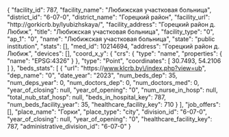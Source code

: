 {
    "facility_id": 787,
    "facility_name": "Любижская участковая больница",
    "district_id": "6-07-0",
    "district_name": "Горецкий район",
    "facility_url": "http:\/\/gorkicrb.by\/lyubizhskaya\/",
    "facility_address": "Горецкий район д. Любиж",
    "title": "Любижская участковая больница",
    "facility_type": "0",
    "ap_1": "0",
    "name": "Любижская участковая больница",
    "state": "public institution",
    "stats": [],
    "med_id": 10214694,
    "address": "Горецкий район д. Любиж",
    "devices": [],
    "coord_x_y": {
        "crs": {
            "type": "name",
            "properties": {
                "name": "EPSG:4326"
            }
        },
        "type": "Point",
        "coordinates": [
            30.7493,
            54.2106
        ]
    },
    "beds_stats": [
        {
            "url": "https:\/\/www.klcrb.by\/index.php?view=ub",
            "dep_name": "0",
            "date_year": "2023",
            "num_beds_dep": 35,
            "num_deps_year": 0,
            "num_doctors_dep": 0,
            "num_doctors_med": 0,
            "year_of_closing": null,
            "year_of_opening": "0",
            "num_nurse_in_hosp": null,
            "total_nub_staf_hosp": null,
            "beds_in_hospital_key": 787,
            "num_beds_facility_year": 35,
            "healthcare_facility_key": 710
        }
    ],
    "job_offers": [],
    "place_name": "Горки",
    "place_type": "city",
    "division_id": "6-07-0",
    "year_of_closing": null,
    "year_of_opening": "0",
    "healthcare_facility_key": 787,
    "administrative_division_id": "6-07-0"
}